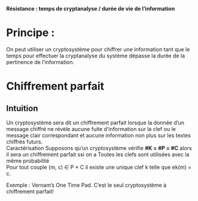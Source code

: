 **Résistance : temps de cryptanalyse / durée de vie de l’information**

# Principe : 
On peut utiliser un cryptosystème pour chiffrer une information tant que le temps pour
effectuer la cryptanalyse du système dépasse la durée de la pertinence de
l’information.

# Chiffrement parfait

## Intuition
Un cryptosystème sera dit un chiffrement parfait lorsque la donnée
d’un message chiffré ne révèle aucune fuite d’information sur la clef ou
le message clair correspondant et aucune information non plus sur les
textes chiffrés futurs.
\
Caractérisation
Supposons qu’un cryptosystème vérifie
**#K = #P = #C**
alors il sera un chiffrement parfait ssi on a
Toutes les clefs sont utilisées avec la même probabilité
\
Pour tout couple (m, c) ∈ P × C il existe une unique clef k telle que
ek(m) = c.

Exemple : Vernam’s One Time Pad. C’est le seul cryptosystème à chiffrement parfait!
